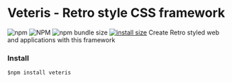 # Veteris  - Retro style CSS framework
  
![npm](https://img.shields.io/npm/v/veteris) ![NPM](https://img.shields.io/npm/l/veteris) ![npm bundle size](https://img.shields.io/bundlephobia/min/veteris) [![install size](https://packagephobia.now.sh/badge?p=veteris)](https://packagephobia.now.sh/result?p=veteris) 
Create Retro styled web and applications with this framework
### Install

    $npm install veteris